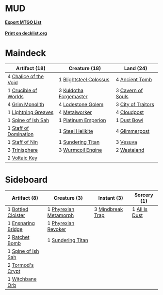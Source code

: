 # MUD

#### [Export MTGO List](../collection/MUD/MUD.txt)
#### [Print on decklist.org](http://decklist.org/?deckmain=4%09Ancient%20Tomb%0A1%09Blightsteel%20Colossus%0A3%09Cavern%20of%20Souls%0A4%09Chalice%20of%20the%20Void%0A3%09City%20of%20Traitors%0A4%09Cloudpost%0A1%09Crucible%20of%20Worlds%0A1%09Dust%20Bowl%0A4%09Glimmerpost%0A4%09Grim%20Monolith%0A3%09Kuldotha%20Forgemaster%0A1%09Lightning%20Greaves%0A4%09Lodestone%20Golem%0A4%09Metalworker%0A1%09Platinum%20Emperion%0A1%09Spine%20of%20Ish%20Sah%0A1%09Staff%20of%20Domination%0A1%09Staff%20of%20Nin%0A1%09Steel%20Hellkite%0A1%09Sundering%20Titan%0A3%09Trinisphere%0A3%09Vesuva%0A2%09Voltaic%20Key%0A2%09Wasteland%0A3%09Wurmcoil%20Engine&deckside=1%09All%20Is%20Dust%0A1%09Bottled%20Cloister%0A1%09Ensnaring%20Bridge%0A3%09Mindbreak%20Trap%0A1%09Phyrexian%20Metamorph%0A1%09Phyrexian%20Revoker%0A2%09Ratchet%20Bomb%0A1%09Spine%20of%20Ish%20Sah%0A1%09Sundering%20Titan%0A2%09Tormod's%20Crypt%0A1%09Witchbane%20Orb)
# Maindeck

|                                         Artifact (18)                                          |                                          Creature (18)                                          |                                         Land (24)                                          |
|------------------------------------------------------------------------------------------------|-------------------------------------------------------------------------------------------------|--------------------------------------------------------------------------------------------|
|4 [Chalice of the Void](http://gatherer.wizards.com/Pages/Card/Details.aspx?multiverseid=442211)|1 [Blightsteel Colossus](http://gatherer.wizards.com/Pages/Card/Details.aspx?multiverseid=221563)|4 [Ancient Tomb](http://gatherer.wizards.com/Pages/Card/Details.aspx?multiverseid=409567)   |
|1 [Crucible of Worlds](http://gatherer.wizards.com/Pages/Card/Details.aspx?multiverseid=129480) |3 [Kuldotha Forgemaster](http://gatherer.wizards.com/Pages/Card/Details.aspx?multiverseid=215098)|3 [Cavern of Souls](http://gatherer.wizards.com/Pages/Card/Details.aspx?multiverseid=278058)|
|4 [Grim Monolith](http://gatherer.wizards.com/Pages/Card/Details.aspx?multiverseid=12626)       |4 [Lodestone Golem](http://gatherer.wizards.com/Pages/Card/Details.aspx?multiverseid=220536)     |3 [City of Traitors](http://gatherer.wizards.com/Pages/Card/Details.aspx?multiverseid=6168) |
|1 [Lightning Greaves](http://gatherer.wizards.com/Pages/Card/Details.aspx?multiverseid=220528)  |4 [Metalworker](http://gatherer.wizards.com/Pages/Card/Details.aspx?multiverseid=15246)          |4 [Cloudpost](http://gatherer.wizards.com/Pages/Card/Details.aspx?multiverseid=49050)       |
|1 [Spine of Ish Sah](http://gatherer.wizards.com/Pages/Card/Details.aspx?multiverseid=376514)   |1 [Platinum Emperion](http://gatherer.wizards.com/Pages/Card/Details.aspx?multiverseid=457134)   |1 [Dust Bowl](http://gatherer.wizards.com/Pages/Card/Details.aspx?multiverseid=409568)      |
|1 [Staff of Domination](http://gatherer.wizards.com/Pages/Card/Details.aspx?multiverseid=50162) |1 [Steel Hellkite](http://gatherer.wizards.com/Pages/Card/Details.aspx?multiverseid=389693)      |4 [Glimmerpost](http://gatherer.wizards.com/Pages/Card/Details.aspx?multiverseid=209043)    |
|1 [Staff of Nin](http://gatherer.wizards.com/Pages/Card/Details.aspx?multiverseid=405393)       |1 [Sundering Titan](http://gatherer.wizards.com/Pages/Card/Details.aspx?multiverseid=442222)     |3 [Vesuva](http://gatherer.wizards.com/Pages/Card/Details.aspx?multiverseid=113543)         |
|3 [Trinisphere](http://gatherer.wizards.com/Pages/Card/Details.aspx?multiverseid=43545)         |3 [Wurmcoil Engine](http://gatherer.wizards.com/Pages/Card/Details.aspx?multiverseid=389756)     |2 [Wasteland](http://gatherer.wizards.com/Pages/Card/Details.aspx?multiverseid=413790)      |
|2 [Voltaic Key](http://gatherer.wizards.com/Pages/Card/Details.aspx?multiverseid=207889)        |                                                                                                 |                                                                                            |


# Sideboard

|                                        Artifact (8)                                         |                                          Creature (3)                                          |                                        Instant (3)                                        |                                      Sorcery (1)                                       |
|---------------------------------------------------------------------------------------------|------------------------------------------------------------------------------------------------|-------------------------------------------------------------------------------------------|----------------------------------------------------------------------------------------|
|1 [Bottled Cloister](http://gatherer.wizards.com/Pages/Card/Details.aspx?multiverseid=89018) |1 [Phyrexian Metamorph](http://gatherer.wizards.com/Pages/Card/Details.aspx?multiverseid=214375)|3 [Mindbreak Trap](http://gatherer.wizards.com/Pages/Card/Details.aspx?multiverseid=197532)|1 [All Is Dust](http://gatherer.wizards.com/Pages/Card/Details.aspx?multiverseid=397750)|
|1 [Ensnaring Bridge](http://gatherer.wizards.com/Pages/Card/Details.aspx?multiverseid=15866) |1 [Phyrexian Revoker](http://gatherer.wizards.com/Pages/Card/Details.aspx?multiverseid=383343)  |                                                                                           |                                                                                        |
|2 [Ratchet Bomb](http://gatherer.wizards.com/Pages/Card/Details.aspx?multiverseid=370623)    |1 [Sundering Titan](http://gatherer.wizards.com/Pages/Card/Details.aspx?multiverseid=442222)    |                                                                                           |                                                                                        |
|1 [Spine of Ish Sah](http://gatherer.wizards.com/Pages/Card/Details.aspx?multiverseid=376514)|                                                                                                |                                                                                           |                                                                                        |
|2 [Tormod's Crypt](http://gatherer.wizards.com/Pages/Card/Details.aspx?multiverseid=389723)  |                                                                                                |                                                                                           |                                                                                        |
|1 [Witchbane Orb](http://gatherer.wizards.com/Pages/Card/Details.aspx?multiverseid=233240)   |                                                                                                |                                                                                           |                                                                                        |

